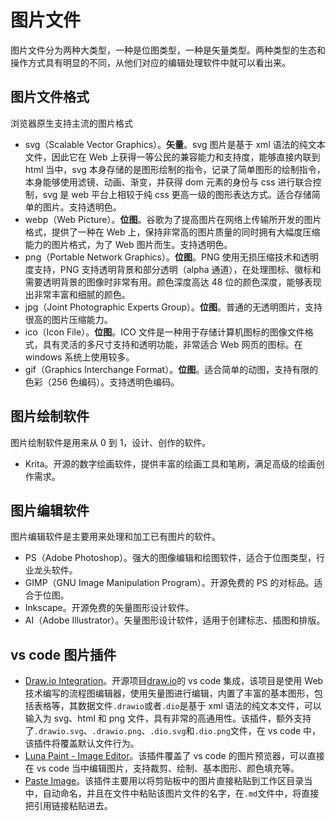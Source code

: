 # 图片文件
图片文件分为两种大类型，一种是位图类型，一种是矢量类型。两种类型的生态和操作方式具有明显的不同，从他们对应的编辑处理软件中就可以看出来。

## 图片文件格式
浏览器原生支持主流的图片格式

- svg（Scalable Vector Graphics）。**矢量**。svg 图片是基于 xml 语法的纯文本文件，因此它在 Web 上获得一等公民的兼容能力和支持度，能够直接内联到 html 当中，svg 本身存储的是图形绘制的指令，记录了简单图形的绘制指令，本身能够使用滤镜、动画、渐变，并获得 dom 元素的身份与 css 进行联合控制，svg 是 web 平台上相较于纯 css 更高一级的图形表达方式。适合存储简单的图片。支持透明色。
- webp（Web Picture）。**位图**。谷歌为了提高图片在网络上传输所开发的图片格式，提供了一种在 Web 上，保持非常高的图片质量的同时拥有大幅度压缩能力的图片格式，为了 Web 图片而生。支持透明色。
- png（Portable Network Graphics）。**位图**。PNG 使用无损压缩技术和透明度支持，PNG 支持透明背景和部分透明（alpha 通道），在处理图标、徽标和需要透明背景的图像时非常有用。颜色深度高达 48 位的颜色深度，能够表现出非常丰富和细腻的颜色。
- jpg（Joint Photographic Experts Group）。**位图**。普通的无透明图片，支持很高的图片压缩能力。
- ico（Icon File）。**位图**。ICO 文件是一种用于存储计算机图标的图像文件格式，具有灵活的多尺寸支持和透明功能，非常适合 Web 网页的图标。在 windows 系统上使用较多。
- gif（Graphics Interchange Format）。**位图**。适合简单的动图，支持有限的色彩（256 色编码）。支持透明色编码。

## 图片绘制软件
图片绘制软件是用来从 0 到 1，设计、创作的软件。

- Krita。开源的数字绘画软件，提供丰富的绘画工具和笔刷，满足高级的绘画创作需求。

## 图片编辑软件
图片编辑软件是主要用来处理和加工已有图片的软件。

- PS（Adobe Photoshop）。强大的图像编辑和绘图软件，适合于位图类型，行业龙头软件。
- GIMP（GNU Image Manipulation Program）。开源免费的 PS 的对标品。适合于位图。
- Inkscape。开源免费的矢量图形设计软件。
- AI（Adobe Illustrator）。矢量图形设计软件，适用于创建标志、插图和排版。

## vs code 图片插件
- [Draw.io Integration](https://github.com/hediet/vscode-drawio)。开源项目[draw.io](https://github.com/jgraph/drawio)的 vs code 集成，该项目是使用 Web 技术编写的流程图编辑器，使用矢量图进行编辑，内置了丰富的基本图形，包括表格等，其数据文件`.drawio`或者`.dio`是基于 xml 语法的纯文本文件，可以输入为 svg、html 和 png 文件，具有非常的高通用性。该插件，额外支持了`.drawio.svg`、`.drawio.png`、`.dio.svg`和`.dio.png`文件，在 vs code 中，该插件将覆盖默认文件行为。
- [Luna Paint - Image Editor](https://github.com/lunapaint/vscode-luna-paint)。该插件覆盖了 vs code 的图片预览器，可以直接在 vs code 当中编辑图片，支持裁剪、绘制、基本图形、颜色填充等。
- [Paste Image](https://github.com/mushanshitiancai/vscode-paste-image)。该插件主要用以将剪贴板中的图片直接粘贴到工作区目录当中，自动命名，并且在文件中粘贴该图片文件的名字，在`.md`文件中，将直接把引用链接粘贴进去。
